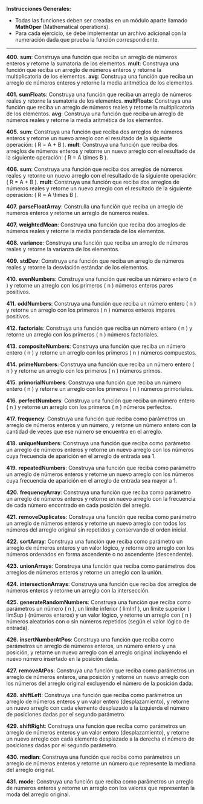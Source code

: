 **Instrucciones Generales:**

- Todas las funciones deben ser creadas en un módulo aparte llamado **MathOper** (Mathematical operations).
- Para cada ejercicio, se debe implementar un archivo adicional con la numeración dada que prueba la función correspondiente.

---

**400.** **sum**: Construya una función que reciba un arreglo de números enteros y retorne la sumatoria de los elementos.
**mult**: Construya una función que reciba un arreglo de números enteros y retorne la multiplicatoria de los elementos.
**avg**: Construya una función que reciba un arreglo de números enteros y retorne la media aritmética de los elementos.

**401.** **sumFloats**: Construya una función que reciba un arreglo de números reales y retorne la sumatoria de los elementos.
**multFloats**: Construya una función que reciba un arreglo de números reales y retorne la multiplicatoria de los elementos.
**avg**: Construya una función que reciba un arreglo de números reales y retorne la media aritmética de los elementos.

**405.** **sum**: Construya una función que reciba dos arreglos de números enteros y retorne un nuevo arreglo con el resultado de la siguiente operación: \( R = A + B \).
**mult**: Construya una función que reciba dos arreglos de números enteros y retorne un nuevo arreglo con el resultado de la siguiente operación: \( R = A \times B \).

**406.** **sum**: Construya una función que reciba dos arreglos de números reales y retorne un nuevo arreglo con el resultado de la siguiente operación: \( R = A + B \).
**mult**: Construya una función que reciba dos arreglos de números reales y retorne un nuevo arreglo con el resultado de la siguiente operación: \( R = A \times B \).

**407.** **parseFloatArray**: Construlla una función que reciba un arreglo de numeros enteros y retorne un arreglo de números reales.

**407.** **weightedMean**: Construya una función que reciba dos arreglos de números reales y retorne la media ponderada de los elementos.

**408.** **variance**: Construya una función que reciba un arreglo de números reales y retorne la varianza de los elementos.

**409.** **stdDev**: Construya una función que reciba un arreglo de números reales y retorne la desviación estándar de los elementos.

**410.** **evenNumbers**: Construya una función que reciba un número entero \( n \) y retorne un arreglo con los primeros \( n \) números enteros pares positivos.

**411.** **oddNumbers**: Construya una función que reciba un número entero \( n \) y retorne un arreglo con los primeros \( n \) números enteros impares positivos.

**412.** **factorials**: Construya una función que reciba un número entero \( n \) y retorne un arreglo con los primeros \( n \) números factoriales.

**413.** **compositeNumbers**: Construya una función que reciba un número entero \( n \) y retorne un arreglo con los primeros \( n \) números compuestos.

**414.** **primeNumbers**: Construya una función que reciba un número entero \( n \) y retorne un arreglo con los primeros \( n \) números primos.

**415.** **primorialNumbers**: Construya una función que reciba un número entero \( n \) y retorne un arreglo con los primeros \( n \) números primoriales.

**416.** **perfectNumbers**: Construya una función que reciba un número entero \( n \) y retorne un arreglo con los primeros \( n \) números perfectos.

**417.** **frequency**: Construya una función que reciba como parámetros un arreglo de números enteros y un número, y retorne un número entero con la cantidad de veces que ese número se encuentra en el arreglo.

**418.** **uniqueNumbers**: Construya una función que reciba como parámetro un arreglo de números enteros y retorne un nuevo arreglo con los números cuya frecuencia de aparición en el arreglo de entrada sea 1.

**419.** **repeatedNumbers**: Construya una función que reciba como parámetro un arreglo de números enteros y retorne un nuevo arreglo con los números cuya frecuencia de aparición en el arreglo de entrada sea mayor a 1.

**420.** **frequencyArray**: Construya una función que reciba como parámetro un arreglo de números enteros y retorne un nuevo arreglo con la frecuencia de cada número encontrado en cada posición del arreglo.

**421.** **removeDuplicates**: Construya una función que reciba como parámetro un arreglo de números enteros y retorne un nuevo arreglo con todos los números del arreglo original sin repetidos y conservando el orden inicial.

**422.** **sortArray**: Construya una función que reciba como parámetro un arreglo de números enteros y un valor lógico, y retorne otro arreglo con los números ordenados en forma ascendente o no ascendente (descendente).

**423.** **unionArrays**: Construya una función que reciba como parámetros dos arreglos de números enteros y retorne un arreglo con la unión.

**424.** **intersectionArrays**: Construya una función que reciba dos arreglos de números enteros y retorne un arreglo con la intersección.

**425.** **generateRandomNumbers**: Construya una función que reciba como parámetros un número \( n \), un límite inferior \( limInf \), un límite superior \( limSup \) (números enteros) y un valor lógico, y retorne un arreglo con \( n \) números aleatorios con o sin números repetidos (según el valor lógico de entrada).

**426.** **insertNumberAtPos**: Construya una función que reciba como parámetros un arreglo de números enteros, un número entero y una posición, y retorne un nuevo arreglo con el arreglo original incluyendo el nuevo número insertado en la posición dada.

**427.** **removeAtPos**: Construya una función que reciba como parámetros un arreglo de números enteros, una posición y retorne un nuevo arreglo con los números del arreglo original excluyendo el número de la posición dada.

**428.** **shiftLeft**: Construya una función que reciba como parámetros un arreglo de números enteros y un valor entero (desplazamiento), y retorne un nuevo arreglo con cada elemento desplazado a la izquierda el número de posiciones dadas por el segundo parámetro.

**429.** **shiftRight**: Construya una función que reciba como parámetros un arreglo de números enteros y un valor entero (desplazamiento), y retorne un nuevo arreglo con cada elemento desplazado a la derecha el número de posiciones dadas por el segundo parámetro.

**430.** **median**: Construya una función que reciba como parámetros un arreglo de números enteros y retorne un número que represente la mediana del arreglo original.

**431.** **mode**: Construya una función que reciba como parámetros un arreglo de números enteros y retorne un arreglo con los valores que representan la moda del arreglo original.

